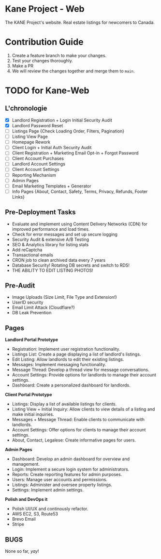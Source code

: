 # Kane Project - Web

The KANE Project's website. Real estate listings for newcomers to Canada.

# Contribution Guide

1. Create a feature branch to make your changes.
2. Test your changes thoroughly.
3. Make a PR
4. We will review the changes together and merge them to `main`.

# TODO for Kane-Web

## L'chronologie

- [x] Landlord Registration + Login Initial Security Audit
- [x] Landlord Password Reset
- [ ] Listings Page {Check Loading Order, Filters, Pagination}
- [ ] Listing View Page
- [ ] Homepage Rework
- [ ] Client Login + Initial Auth Security Audit
- [ ] Client Registration + Marketing Email Opt-in + Forgot Password
- [ ] Client Account Purchases
- [ ] Landlord Account Settings
- [ ] Client Account Settings
- [ ] Reporting Mechanism
- [ ] Admin Pages
- [ ] Email Marketing Templates + Generator
- [ ] Info Pages {About, Contact, Safety, Terms, Privacy, Refunds, Footer Links}

## Pre-Deployment Tasks

- Evaluate and implement using Content Delivery Networks (CDN) for improved performance and load times.
- Check for error messages and set up secure logging
- Security Audit & extensive A/B Testing
- SEO & Analytics library for listing stats
- Add reCaptcha
- Transactional emails
- CRON job to clean archived data every 7 years
- Database Security! Rotating DB secrets and switch to RDS!
- THE ABILITY TO EDIT LISTING PHOTOS!

## Pre-Audit

- Image Uploads (Size Limit, File Type and Extension!)
- UserID security
- Email Limit Attack (Cloudflare?)
- DB Leak Prevention

## Pages

**Landlord Portal Prototype**

- Registration: Implement user registration functionality.
- Listings List: Create a page displaying a list of landlord's listings.
- Edit Listing: Allow landlords to edit their existing listings.
- Messages: Implement messaging functionality.
- Message Thread: Develop a thread view for message conversations.
- Account Settings: Provide options for landlords to manage their account settings.
- Dashboard: Create a personalized dashboard for landlords.

**Client Portal Prototype**

- Listings: Display a list of available listings for clients.
- Listing View + Initial Inquiry: Allow clients to view details of a listing and make initial inquiries.
- Messages + Message Thread: Enable clients to communicate with landlords.
- Account Settings: Offer options for clients to manage their account settings.
- About, Contact, Legalese: Create informative pages for users.

**Admin Pages**

- Dashboard: Develop an admin dashboard for overview and management.
- Login: Implement a secure login system for administrators.
- Reports: Create reporting features for admin purposes.
- Users: Manage user accounts and permissions.
- Listings: Administer and oversee property listings.
- Settings: Implement admin settings.

**Polish and DevOps it**

- Polish UI/UX and continously refactor.
- AWS EC2, S3, Route53
- Brevo Email
- Stripe

## BUGS

None so far, *yay*!
